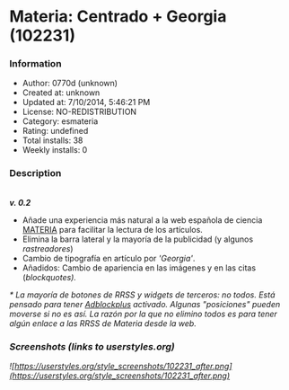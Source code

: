 # Materia: Centrado + Georgia (102231)

### Information
- Author: 0770d (unknown)
- Created at: unknown
- Updated at: 7/10/2014, 5:46:21 PM
- License: NO-REDISTRIBUTION
- Category: esmateria
- Rating: undefined
- Total installs: 38
- Weekly installs: 0


### Description
<br>
<strong><em>v. 0.2</em></strong>
<ul>
<li>Añade una experiencia más natural a la web española de ciencia <a href="http://esmateria.com/">MATERIA</a> para facilitar la lectura de los artículos.</li>
<li>Elimina la barra lateral y la mayoría de la publicidad (y algunos <em>rastreadores</em>)
<li>Cambio de tipografía en artículo por <em>'Georgia'</em>.</li>
<li>Añadidos: Cambio de apariencia en las imágenes y en las citas (<em>blockquotes<em>).</li>
</ul>
* La mayoría de botones de RRSS y <em>widgets</em> de terceros: no todos. Está pensado para tener <a href="https://adblockplus.org/es">Adblockplus</a> activado. Algunas "posiciones" pueden moverse si no es así. La razón por la que no elimino todos es para tener algún enlace a las RRSS de Materia desde la web.


### Screenshots (links to userstyles.org)
![https://userstyles.org/style_screenshots/102231_after.png](https://userstyles.org/style_screenshots/102231_after.png)


